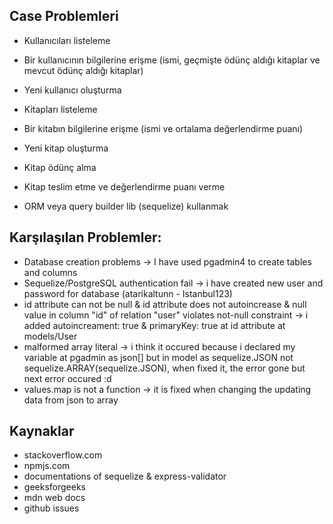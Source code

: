 ## Case Problemleri
- Kullanıcıları listeleme
- Bir kullanıcının bilgilerine erişme (ismi, geçmişte ödünç aldığı kitaplar ve mevcut ödünç aldığı kitaplar)
- Yeni kullanıcı oluşturma
- Kitapları listeleme
- Bir kitabın bilgilerine erişme (ismi ve ortalama değerlendirme puanı)
- Yeni kitap oluşturma
- Kitap ödünç alma
- Kitap teslim etme ve değerlendirme puanı verme

- ORM veya query builder lib (sequelize) kullanmak

## Karşılaşılan Problemler:
- Database creation problems -> I have used pgadmin4 to create tables and columns
- Sequelize/PostgreSQL authentication fail -> i have created new user and password for database (atarikaltunn - Istanbul123)
- id attribute can not be null & id attribute does not autoincrease & null value in column "id" of relation "user" violates not-null constraint -> i added autoincreament: true & primaryKey: true at id attribute at models/User
- malformed array literal -> i think it occured because i declared my variable at pgadmin as json[] but in model as sequelize.JSON not sequelize.ARRAY(sequelize.JSON), when fixed it, the error gone but next error occured :d 
- values.map is not a function -> it is fixed when changing the updating data from json to array

## Kaynaklar
- stackoverflow.com
- npmjs.com
- documentations of sequelize & express-validator
- geeksforgeeks
- mdn web docs
- github issues